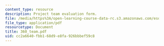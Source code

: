 ```yaml
---
content_type: resource
description: Project team evaluation form.
file: /media/https%3A/open-learning-course-data-rc.s3.amazonaws.com/esd-10-introduction-to-technology-and-policy-fall-2006/cc2a6640fbb168d9e8fa926bbbef59c8_360_team.pdf
file_type: application/pdf
resourcetype: Document
title: 360_team.pdf
uid: cc2a6640-fbb1-68d9-e8fa-926bbbef59c8
---
```

